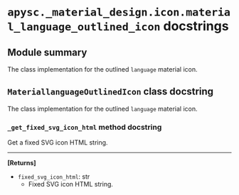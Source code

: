 # `apysc._material_design.icon.material_language_outlined_icon` docstrings

## Module summary

The class implementation for the outlined `language` material icon.

## `MateriallanguageOutlinedIcon` class docstring

The class implementation for the outlined `language` material icon.

### `_get_fixed_svg_icon_html` method docstring

Get a fixed SVG icon HTML string.<hr>

**[Returns]**

- `fixed_svg_icon_html`: str
  - Fixed SVG icon HTML string.
